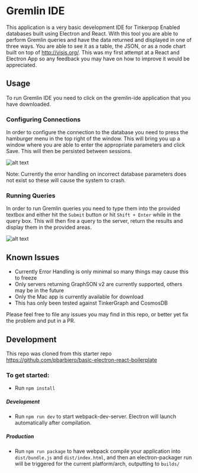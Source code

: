 # Gremlin IDE
This application is a very basic development IDE for Tinkerpop Enabled databases built using Electron and React.  With this tool you are able to perform Gremlin queries and have the data returned and displayed in one of three ways.  You are able to see it as a table, the JSON, or as a node chart built on top of http://visjs.org/.  This was my first attempt at a React and Electron App so any feedback you may have on how to improve it would be appreciated.

## Usage
To run Gremlin IDE you need to click on the gremlin-ide application that you have downloaded.  

### Configuring Connections
In order to configure the connection to the database you need to press the hamburger menu in the top right of the window.  This will bring you up a window where you are able to enter the appropriate parameters and click Save.  This will then be persisted between sessions.

![alt text](https://github.com/practicalgraph/gremlin-ide/blob/master/doc/img/setup_connections.png "Connection Configuration")

Note: Currently the error handling on incorrect database parameters does not exist so these will cause the system to crash.  

### Running Queries
In order to run Gremlin queries you need to type them into the provided textbox and either hit the `Submit` button or hit `Shift + Enter` while in the query box.  This will then fire a query to the server, return the results and display them in the provided areas.

![alt text](https://github.com/practicalgraph/gremlin-ide/blob/master/doc/img/query.png "Query")

## Known Issues
* Currently Error Handling is only minimal so many things may cause this to freeze
* Only servers returning GraphSON v2 are currently supported, others may be in the future
* Only the Mac app is currently available for download
* This has only been tested against TinkerGraph and CosmosDB

Please feel free to file any issues you may find in this repo, or better yet fix the problem and put in a PR.


## Development
This repo was cloned from this starter repo https://github.com/pbarbiero/basic-electron-react-boilerplate

### To get started:
* Run `npm install`

##### Development
* Run `npm run dev` to start webpack-dev-server. Electron will launch automatically after compilation.

##### Production
* Run `npm run package` to have webpack compile your application into `dist/bundle.js` and `dist/index.html`, and then an electron-packager run will be triggered for the current platform/arch, outputting to `builds/`
